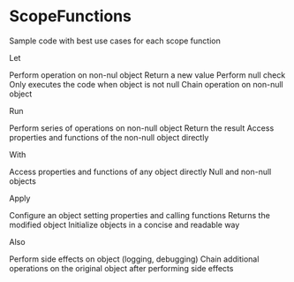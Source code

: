 # ScopeFunctions

Sample code with best use cases for each scope function

Let

Perform operation on non-nul object
Return a new value
Perform null check
Only executes the code when object is not null
Chain operation on non-null object

Run

Perform series of operations on non-null object
Return the result
Access properties and functions of the non-null object directly

With

Access properties and functions of any object directly
Null and non-null objects

Apply

Configure an object setting properties and calling functions
Returns the modified object
Initialize objects in a concise and readable way

Also

Perform side effects on object (logging, debugging)
Chain additional operations on the original object after performing side effects
